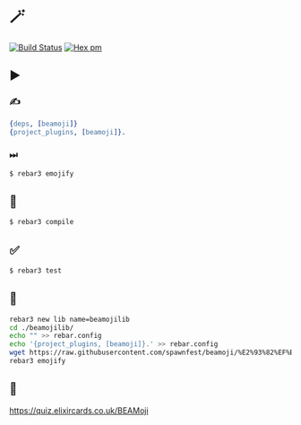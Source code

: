 # 🪄

[![Build Status](https://github.com/spawnfest/beamoji/actions/workflows/erlang.yml/badge.svg)](https://github.com/spawnfest/beamoji)
[![Hex pm](http://img.shields.io/hexpm/v/beamoji.svg?style=flat)](https://hex.pm/packages/beamoji)

## ▶️

### ✍️
```erlang
{deps, [beamoji]}
{project_plugins, [beamoji]}.
```

### ⏭

```bash
$ rebar3 emojify
```

## 👷

```bash
$ rebar3 compile
```

## ✅

```bash
$ rebar3 test

```

## 🧪


```bash
rebar3 new lib name=beamojilib
cd ./beamojilib/
echo "" >> rebar.config
echo '{project_plugins, [beamoji]}.' >> rebar.config
wget https://raw.githubusercontent.com/spawnfest/beamoji/%E2%93%82%EF%B8%8F/test/beamoji_roundtrip_SUITE_data/emojifyme.erl -O src/emojifyme.erl
rebar3 emojify
```

## 🧩
https://quiz.elixircards.co.uk/BEAMoji

